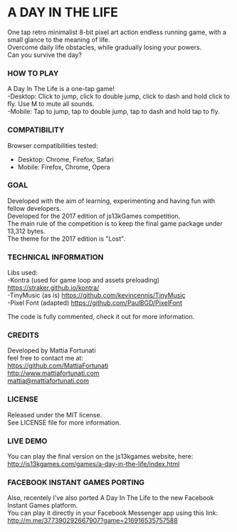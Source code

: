 # A DAY IN THE LIFE
One tap retro minimalist 8-bit pixel art action endless running game, with a small glance to the meaning of life.  
Overcome daily life obstacles, while gradually losing your powers.   
Can you survive the day?

### HOW TO PLAY
A Day In The Life is a one-tap game!  
-Desktop: Click to jump, click to double jump, click to dash and hold click to fly. Use M to mute all sounds.  
-Mobile: Tap to jump, tap to double jump, tap to dash and hold tap to fly.

### COMPATIBILITY
Browser compatibilities tested:  
- Desktop: Chrome, Firefox, Safari
- Mobile: Firefox, Chrome, Opera 

### GOAL
Developed with the aim of learning, experimenting and having fun with fellow developers.  
Developed for the 2017 edition of js13kGames competition.  
The main rule of the competition is to keep the final game package under 13,312 bytes.  
The theme for the 2017 edition is "Lost".

### TECHNICAL INFORMATION
Libs used:  
-Kontra (used for game loop and assets preloading) https://straker.github.io/kontra/  
-TinyMusic (as is) https://github.com/kevincennis/TinyMusic  
-Pixel Font (adapted) https://github.com/PaulBGD/PixelFont  

The code is fully commented, check it out for more information.

### CREDITS
Developed by Mattia Fortunati  
feel free to contact me at:  
https://github.com/MattiaFortunati  
http://www.mattiafortunati.com  
mattia@mattiafortunati.com

### LICENSE
Released under the MIT license.     
See LICENSE file for more information.

### LIVE DEMO
You can play the final version on the js13kgames website, here: 
http://js13kgames.com/games/a-day-in-the-life/index.html

### FACEBOOK INSTANT GAMES PORTING
Also, recentely I've also ported A Day In The Life to the new Facebook Instant Games platform.  
You can play it directly in your Facebook Messenger app using this link:  
http://m.me/377390292667907?game=216916535757588


